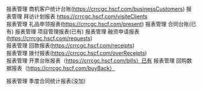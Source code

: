 报表管理	商机客户统计台账(https://crrcgc.hscf.com/businessCustomers)
报表管理	拜访计划报表 https://crrcgc.hscf.com/visiteClients  
报表管理	礼品申领报表(https://crrcgc.hscf.com/present)
报表管理	合同台账(已有)
报表管理	项目管理报表(已有)
报表管理	融资申请报表(https://crrcgc.hscf.com/requests)  
报表管理	回款报表(https://crrcgc.hscf.com/receipts)  
报表管理	拨付报表(https://crrcgc.hscf.com/overReceipts)  
报表管理	开票台账报表（https://crrcgc.hscf.com/bills）已有
报表管理	回购数据报表（https://crrcgc.hscf.com/buyBack）

报表管理	季度合同统计报表(没加)